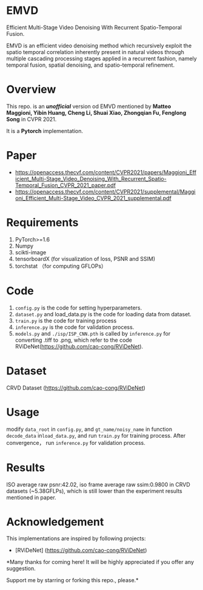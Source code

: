 # EMVD
Efficient Multi-Stage Video Denoising With Recurrent Spatio-Temporal Fusion.

EMVD is an efficient video denoising method which recursively exploit the spatio temporal correlation inherently present in natural videos through multiple cascading processing stages applied in a recurrent fashion, namely temporal fusion, spatial denoising, and spatio-temporal refinement.

# Overview
This repo. is an ***unofficial*** version od EMVD mentioned by **Matteo Maggioni, Yibin Huang, Cheng Li, Shuai Xiao, Zhongqian Fu, Fenglong Song** in CVPR 2021.

It is a **Pytorch** implementation.

# Paper
- https://openaccess.thecvf.com/content/CVPR2021/papers/Maggioni_Efficient_Multi-Stage_Video_Denoising_With_Recurrent_Spatio-Temporal_Fusion_CVPR_2021_paper.pdf
- https://openaccess.thecvf.com/content/CVPR2021/supplemental/Maggioni_Efficient_Multi-Stage_Video_CVPR_2021_supplemental.pdf

# Requirements
1. PyTorch>=1.6
2. Numpy
3. scikti-image
4. tensorboardX (for visualization of loss, PSNR and SSIM)
5. torchstat （for computing GFLOPs）

# Code
1. `config.py` is the code for setting hyperparameters.
2. `dataset.py` and load_data.py is the code for loading data from dataset.
3. `train.py` is the code for training process
4. `inference.py` is the code for validation process.
5. `models.py` and `./isp/ISP_CNN.pth` is called by `inference.py` for converting .tiff to .png, which refer to the code RViDeNet(https://github.com/cao-cong/RViDeNet).

# Dataset
CRVD Dataset (https://github.com/cao-cong/RViDeNet)

# Usage
modify `data_root` in `config.py`, and `gt_name/noisy_name` in function `decode_data` in`load_data.py`, and run `train.py` for training process. After convergence， run `inference.py` for validation process.

# Results
ISO average raw psnr:42.02, iso frame average raw ssim:0.9800 in CRVD datasets (~5.38GFLPs), which is still lower than the experiment results mentioned in paper. 

# Acknowledgement
This implementations are inspired by following projects:
- [RViDeNet]  (https://github.com/cao-cong/RViDeNet)
 
 
*Many thanks for coming here! It will be highly appreciated if you offer any suggestion.

Support me by starring or forking this repo., please.*
